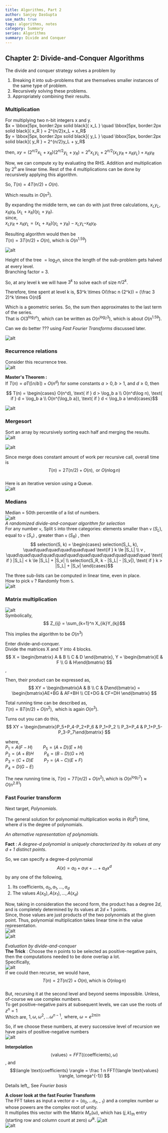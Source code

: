 ```yaml
---
title: Algorithms, Part 2
author: Sanjoy DasGupta
use_math: true
tags: algorithms, notes
category: Summary
series: Algorithms
summary: Divide and Conquer
---
```


## Chapter 2: Divide-and-Conquer Algorithms
The divide and conquer strategy solves a problem by   
1. Breaking it into sub-problems that are themselves smaller instances of the same type of problem.   
2. Recursively solving these problems.   
3. Appropriately combining their results.   

### Multiplication   
For multiplying two n-bit integers x and y.   
$x = \bbox[5px, border:2px solid black]{ x_L } \quad \bbox[5px, border:2px solid black]{ x_R } = 2^{n/2}x_L + x_R$   
$y = \bbox[5px, border:2px solid black]{ y_L } \quad \bbox[5px, border:2px solid black]{ y_R } = 2^{n/2}y_L + y_R$   

then, 
$xy = (2^{n/2}x_L + x_R)(2^{n/2}y_L + y_R) = 2^nx_Ly_L + 2^{n/2}(x_Ly_R + x_Ry_L) + x_Ry_R$

Now, we can compute xy by evaluating the RHS. Addition and multiplication by $2^n$ are linear time. Rest of the 4 multiplications can be done by recursively applying this algorithm.   

So, $T(n) = 4T(n/2) + O(n)$.

Which results in $O(n^2)$.

By expanding the middle term, we can do with just three calculations, $x_Ly_L , x_Ry_R, (x_L+x_R)(y_L+y_R)$.   
since,   
$x_Ly_R  + x_Ry_L =  (x_L + x_R ) (y_L + y_R )  - x_Ly_L – x_Ry_R$.   

Resulting algorithm would then be   
$T(n) = 3T(n/2) + O(n)$, which is $O(n^{1.59})$   

![alt](/images/algdg/2_divide.png)   

Height of the tree $= \log_2 n$, since the length of the sub-problem gets halved at every level.   
Branching factor = 3.   

So, at any level k we will have $3^k$  to solve each of size $n/2^k$.   

Therefore, time spent at level k is, $3^k \times O(\frac n {2^k}) = (\frac 3 2)^k \times O(n)$   

Which is a geometric series. So, the sum then approximates to the last term of the series.   
That is $O(3^{\log_2 n})$, which can be written as $O(n^{\log_2 3})$, which is about $O(n^{1.59})$.   

Can we do better ??? using *Fast Fourier Transforms* discussed later.   

![alt](/images/algdg/2_dividemul.png)   

### Recurrence relations

Consider this recurrence tree.   
![alt](/images/algdg/2_recur.png)   

**Master's Theorem :**  
If $T(n) = aT(\lceil n/b \rceil) + O(n^d)$ for some constants $a > 0, b > 1$, and $d \ge 0$, then   

$$ T(n) = \begin{cases}
 O(n^d), \text{ if } d > \log_b a \\ 
 O(n^d\log n), \text{ if } d = \log_b a \\
 O(n^{\log_b a}), \text{ if } d < \log_b a 
 \end{cases}$$

![alt](/images/algdg/2_binary.png)   


### Mergesort
Sort an array by recursively sorting each half and merging the results.   
![alt](/images/algdg/2_merge.png)   

![alt](/images/algdg/2_merge2.png)   

Since merge does constant amount of work per recursive call, overall time is   
$$ T(n) = 2T(n/2) + O(n), \text{   or  } O(n\log n)$$   
Here is an iterative version using a Queue.   
![alt](/images/algdg/2_merge3.png)   

### Medians
Median = 50th percentile of a list of numbers.   
![alt](/images/algdg/2_medians.png)   
*A randomized divide-and-conquer algorithm for selection*   
For any number `v`, Split `S` into three categories: elements smaller than `v` $(S_L)$, equal to `v` $(S_v)$ , greater than `v` $(S_R)$ , then
$$ selection(S, k) = \begin{cases}
 selection(S_L, k), \quad\quad\quad\quad\quad\quad \text{if } k \le |S_L| \\ 
 v , \quad\quad\quad\quad\quad\quad\quad\quad\quad\quad\quad\quad \text{  if } |S_L| < k \le |S_L| + |S_v| \\
 selection(S_R, k - |S_L| - |S_v|), \text{ if } k > |S_L| + |S_v| 
 \end{cases}$$   

The three sub-lists can be computed in linear time, even in place.    
How to pick `v` ? Randomly from `S`.   
![alt](/images/algdg/2_unix.png)   


### Matrix multiplication   
![alt](/images/algdg/2_matmul.png)   
Symbolically,   
$$ Z_{ij} = \sum_{k=1}^n X_{ik}Y_{kj}$$

This implies the algorithm to be $O(n^3)$

Enter divide-and-conquer.   
Divide the matrices X and Y into 4 blocks.   
$$ X = \begin{bmatrix} A & B \\ C & D \end{bmatrix}, Y = \begin{bmatrix}E & F \\ G & H\end{bmatrix} 
$$,    

Then, their product can be expressed as,   
$$ XY = \begin{bmatrix}A & B \\ C & D\end{bmatrix} = 
\begin{bmatrix}AE+BG & AF+BH \\ CE+DG & CF+DH \end{bmatrix} $$   

Total running time can be described as,   
$T(n) = 8T(n/2) + O(n^2), \text{ which is again } O(n^3)$.

Turns out you can do this,  
$$ XY = \begin{bmatrix}P_5+P_4-P_2+P_6 & P_1+P_2 \\ P_3+P_4 & P_1+P_5-P_3-P_7\end{bmatrix} $$   

where,   
$P_1 = A(F-H) \quad\quad P_5 = (A+D)(E+H)$   
$P_2 = (A+B)H \quad\quad P_6 = (B-D)(G+H)$   
$P_3 = (C+D)E \quad\quad P_7 = (A-C)(E+F)$   
$P_4 = D(G-E)$   

The new running time is, $T(n) = 7T(n/2) + O(n^2), \text{which is } O(n^{\log_2 7}) \approx O(n^{2.81})$   

### Fast Fourier transform

Next target, *Polynomials*.

The general solution for polynomial multiplication works in $\theta(d^2)$ time, where $d$ is the degree of polynomials.

*An alternative representation of polynomials.*

**Fact** : *A degree-d polynomial is uniquely characterized by its values at any $d+1$ distinct points*.   

So, we can specify a degree-d polynomial $$A(x) = a_0+a_1x+...+a_dx^d$$ by any one of the following,   
1. Its coefficients, $a_0, a_1,..., a_d$   
2. The values $A(x_0), A(x_1), ..., A(x_d)$   

Now, taking in consideration the second form, the product has a degree $2d$, and is completely determined by its values at $2d+1$ points.   
Since, those values are just products of the two polynomials at the given point. Thus, polynomial multiplication takes linear time in the value representation.   
![alt](/images/algdg/2_poly1.png)   
![alt](/images/algdg/2_poly2.png)   

*Evaluation by divide-and-conquer*   
**The Trick** : Choose the n points to be selected as positive-negative pairs, then the computations needed to be done overlap a lot.   
Specifically,   
![alt](/images/algdg/2_eval.png)   
if we could then recurse, we would have,   
$$T(n) = 2T(n/2) + O(n), \text{which is } O(n\log n)$$   
But, recursing it at the second level and beyond seems impossible. Unless, of-course we use complex numbers.   
To get positive-negative pairs at subsequent levels, we can use the roots of $z^n = 1$   
Which are, $1, \omega, \omega^2, ... \omega^{n-1}, \text{ where, } \omega = e^{2\pi i/n}$   

So, if we choose these numbers, at every successive level of recursion we have pairs of positive-negative numbers   
![alt](/images/algdg/2_fft2.png)

**Interpolation**   
$$\langle \text{values} \rangle = FFT(\langle \text{coefficients} \rangle, \omega)$$, and   
$$\langle \text{coefficients} \rangle = \frac 1 n FFT(\langle \text{values} \rangle, \omega^{-1}) $$


Details left,, See *Fourier basis*

**A closer look at the fast Fourier Transform**   
The FFT takes as input a vector $a = (a_0, ... a_{n-1})$ and a complex number $\omega$ whose powers are the complex root of unity.   
It multiplies this vector with the Matrix $M_n(\omega)$, which has $(j, k)_{th}$ entry (starting row and column count at zero) $\omega^{jk}$.
![alt](/images/algdg/2_fft3.png)   
![alt](/images/algdg/2_fft4.png)   


